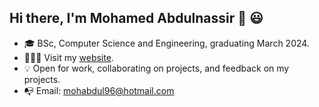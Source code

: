 ## Hi there, I'm Mohamed Abdulnassir 👋 😃

- 🎓 BSc, Computer Science and Engineering, graduating March 2024.
- 👨🏾‍💻 Visit my [website](https://mohamedabdulnassir.netlify.app).
- 💡 Open for work, collaborating on projects, and feedback on my projects.
- 📭 Email: mohabdul96@hotmail.com
<!--
**moeabdulnas/moeabdulnas** is a ✨ _special_ ✨ repository because its `README.md` (this file) appears on your GitHub profile.

Here are some ideas to get you started:

- 🔭 I’m currently working on ...
- 🌱 I’m currently learning ...
- 👯 I’m looking to collaborate on ...
- 🤔 I’m looking for help with ...
- 💬 Ask me about ...
- 📫 How to reach me: ...
- 😄 Pronouns: ...
- ⚡ Fun fact: ...
-->
